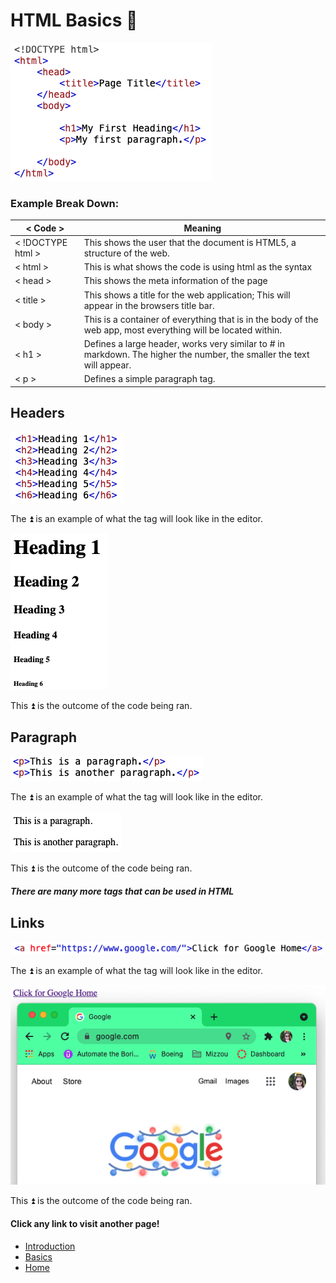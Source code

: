# HTML Basics :floppy_disk:
![Public Domain](HTMLexample.png)

### Example Break Down:

| < Code >  | Meaning |
| --------  | ----------- |
| < !DOCTYPE html >       | This shows the user that the document is HTML5, a structure of the web.   |
| < html > | This is what shows the code is using html as the syntax |
|  < head > | This shows the meta information of the page |
| < title >    | This shows a title for the web application; This will appear in the browsers title bar. |
| < body >    | This is a container of everything that is in the body of the web app, most everything will be located within. |
| < h1 >    | Defines a large header, works very similar to # in markdown. The higher the number, the smaller the text will appear. |
| < p >    | Defines a simple paragraph tag. |

## Headers
![Public Domain](h1Code.png) 

The :arrow_double_up: is an example of what the tag will look like in the editor.

![Public Domain](headersResult.png)

This :arrow_double_up: is the outcome of the code being ran. 

## Paragraph

![Public Domain](paragraphCode.png)

The :arrow_double_up: is an example of what the tag will look like in the editor.

![Public Domain](paragraphResult.png)

This :arrow_double_up: is the outcome of the code being ran. 

##### There are many more tags that can be used in HTML

## Links

![Public Domain](linkCode.png)

The :arrow_double_up: is an example of what the tag will look like in the editor.

![Public Domain](linkResults.png)

This :arrow_double_up: is the outcome of the code being ran. 

#### Click any link to visit another page!

+ [Introduction](introduction.md)
+ [Basics](basics.md)
+ [Home](README.md)



